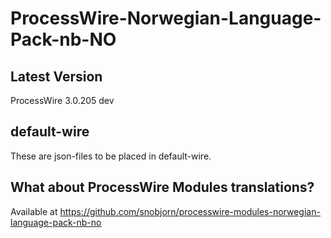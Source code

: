 # ProcessWire-Norwegian-Language-Pack-nb-NO

## Latest Version

ProcessWire 3.0.205 dev

## default-wire

These are json-files to be placed in default-wire.

## What about ProcessWire Modules translations?

Available at https://github.com/snobjorn/processwire-modules-norwegian-language-pack-nb-no
